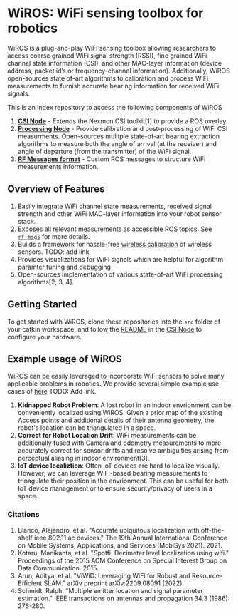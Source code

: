 # WiROS: WiFi sensing toolbox for robotics

WiROS is a plug-and-play WiFi sensing toolbox allowing researchers to access coarse grained WiFi signal strength (RSSI), fine grained WiFi channel state information (CSI), and other MAC-layer information (device address, packet id’s or frequency-channel information). Additionally, WiROS open-sources state of-art algorithms to calibration and process WiFi measurements to furnish accurate bearing information for received WiFi signals. 

This is an index repository to access the following components of WiROS
1. [**CSI Node**](https://github.com/ucsdwcsng/wiros_csi_node) - Extends the Nexmon CSI toolkit[1] to provide a ROS overlay. 
2. [**Processing Node**](https://github.com/ucsdwcsng/wiros_processing_node) - Provide calibration and post-processing of WiFi CSI measurments. Open-sources mulitple state-of-art bearing extraction algorithms to measure both the angle of arrival (at the receiver) and angle of departure (from the transmitter) of the WiFi signal.
3. [**RF Messages format**](https://github.com/ucsdwcsng/rf_msgs) - Custom ROS messages to structure WiFi measurements information. 

## Overview of Features

1. Easily integrate WiFi channel state measurements, received signal strength and other WiFi MAC-layer information into your robot sensor stack. 
2. Exposes all relevant measurements as accessible ROS topics. See [`rf_msgs`](https://github.com/ucsdwcsng/rf_msgs) for more details.  
3. Builds a framework for hassle-free [wireless calibration]() of wireless sensors. TODO: add link
4. Provides visualizations for WiFi signals which are helpful for algorithm paramter tuning and debugging 
5. Open-sources implementation of various state-of-art WiFi processing algorithms[2, 3, 4]. 

## Getting Started

To get started with WiROS, clone these repositories into the `src` folder of your catkin workspace, and follow the [README](https://github.com/ucsdwcsng/wiros_csi_node/blob/main/README.md) in the [CSI Node](https://github.com/ucsdwcsng/wiros_csi_node) to configure your hardware.   

## Example usage of WiROS 

WiROS can be easily leveraged to incorporate WiFi sensors to solve many applicable problems in robotics. We provide several simple example use cases of [here]() TODO: Add link.

1. **Kidnapped Robot Problem**: A lost robot in an indoor envrionment can be conveniently localized using WiROS. Given a prior map of the existing Access points and additional details of their antenna geometry, the robot's location can be triangulated in a space. 
2. **Correct for Robot Location Drift**: WiFi measurements can be additionally fused with Camera and odometry measurements to more accurately correct for sensor drifts and resolve ambiguities arising from perceptual aliasing in indoor environment[3]. 
3. **IoT device localiztion**: Often IoT devices are hard to localize visually. However, we can leverage WiFi-based bearing measurements to trinagulate their position in the envrionment. This can be useful for both IoT device management or to ensure security/privacy of users in a space. 

### Citations

1. Blanco, Alejandro, et al. "Accurate ubiquitous localization with off-the-shelf ieee 802.11 ac devices." The 19th Annual International Conference on Mobile Systems, Applications, and Services (MobiSys 2021). 2021.
2. Kotaru, Manikanta, et al. "Spotfi: Decimeter level localization using wifi." Proceedings of the 2015 ACM Conference on Special Interest Group on Data Communication. 2015.
3. Arun, Aditya, et al. "ViWiD: Leveraging WiFi for Robust and Resource-Efficient SLAM." arXiv preprint arXiv:2209.08091 (2022).
4. Schmidt, Ralph. "Multiple emitter location and signal parameter estimation." IEEE transactions on antennas and propagation 34.3 (1986): 276-280.
    




